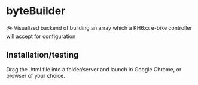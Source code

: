 # byteBuilder
🚲 Visualized backend of building an array which a KH6xx e-bike controller will accept for configuration

## Installation/testing

Drag the .html file into a folder/server and launch in Google Chrome, or browser of your choice.
